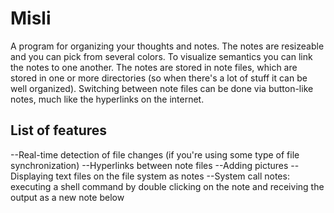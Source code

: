 Misli
===========
 A program for organizing your thoughts and notes. The notes are resizeable and you can pick from several colors. To visualize semantics you can link the notes to one another. The notes are stored in note files, which are stored in one or more directories (so when there's a lot of stuff it can be well organized). Switching between note files can be done via button-like notes, much like the hyperlinks on the internet.

List of features
---------------------
--Real-time detection of file changes (if you're using some type of file synchronization)
--Hyperlinks between note files
--Adding pictures
--Displaying text files on the file system as notes
--System call notes: executing a shell command by double clicking on the note and receiving the output as a new note below
